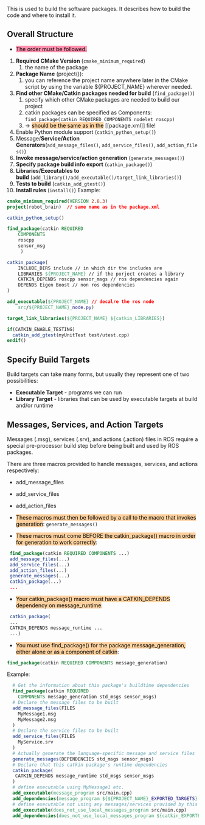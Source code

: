 This is used to build the software packages. It describes how to build the code and where to install it.

## Overall Structure
- <mark style="background: #FF5582A6;">The order must be followed.</mark>
1. **Required CMake Version** (`cmake_minimum_required`)
	1. the name of the package
2. **Package Name** (project()): 
	1. you can reference the project name anywhere later in the CMake script by using the variable ${PROJECT_NAME} wherever needed.
3. **Find other CMake/Catkin packages needed for build** (`find_package()`)
	1. specify which other CMake packages are needed to build our project
	2. catkin packages can be specified as Components: `find_package(catkin REQUIRED COMPONENTS nodelet roscpp)`
	3. -> <mark style="background: #FFB86CA6;">should be the same as in the</mark> [[package.xml]] file!
4. Enable Python module support (`catkin_python_setup()`)
5. Message/**Service/Action Generators**(`add_message_files()`, `add_service_files()`, `add_action_files()`)
6. **Invoke message/service/action generation** (`generate_messages()`)
7. **Specify package build info export** (`catkin_package()`)
8. **Libraries/Executables to build** (`add_library()/add_executable()/target_link_libraries()`)
9. **Tests to build** (`catkin_add_gtest()`)
10. **Install rules** (`install()`)
Example:
```CMake
cmake_minimum_required(VERSION 2.8.3)
project(robot_brain)  // same name as in the package.xml

catkin_python_setup()

find_package(catkin REQUIRED
	COMPONENTS
	roscpp
	sensor_msg
	 )

catkin_package(
	INCLUDE_DIRS include // in which dir the includes are
	LIBRARIES ${PROJECT_NAME} // if the porject creates a library
	CATKIN_DEPENDS roscpp sensor_msgs // ros dependencies again
	DEPENDS Eigen Boost // non ros dependencies
)

add_executable(${PROJECT_NAME} // decalre the ros node 
	src/${PROJECT_NAME}_node.py)

target_link_libraries(${PROJECT_NAME} ${catkin_LIBRARIES})

if(CATKIN_ENABLE_TESTING)
  catkin_add_gtest(myUnitTest test/utest.cpp)
endif()
```

## Specify Build Targets
Build targets can take many forms, but usually they represent one of two possibilities:
- **Executable Target** - programs we can run
- **Library Target** - libraries that can be used by executable targets at build and/or runtime


## Messages, Services, and Action Targets
Messages (.msg), services (.srv), and actions (.action) files in ROS require a special pre-processor build step before being built and used by ROS packages.

There are three macros provided to handle messages, services, and actions respectively:
- add_message_files
- add_service_files
- add_action_files

- <mark style="background: #FFB86CA6;">These macros must then be followed by a call to the macro that invokes generation</mark>: `generate_messages()`
- <mark style="background: #FFB86CA6;">These macros must come BEFORE the catkin_package() macro in order for generation to work correctly</mark>:
```cmake
 find_package(catkin REQUIRED COMPONENTS ...)
 add_message_files(...)
 add_service_files(...)
 add_action_files(...)
 generate_messages(...)
 catkin_package(...)
 ...
```
- <mark style="background: #FFB86CA6;">Your catkin_package() macro must have a CATKIN_DEPENDS dependency on message_runtime</mark>:
```cmake
 catkin_package(
 ...
 CATKIN_DEPENDS message_runtime ...
 ...)
```
- <mark style="background: #FFB86CA6;">You must use find_package() for the package message_generation, either alone or as a component of catkin</mark>:
```cmake
find_package(catkin REQUIRED COMPONENTS message_generation)
```
Example:
```cmake
  # Get the information about this package's buildtime dependencies
  find_package(catkin REQUIRED
    COMPONENTS message_generation std_msgs sensor_msgs)
  # Declare the message files to be built
  add_message_files(FILES
    MyMessage1.msg
    MyMessage2.msg
  )
  # Declare the service files to be built
  add_service_files(FILES
    MyService.srv
  )
  # Actually generate the language-specific message and service files
  generate_messages(DEPENDENCIES std_msgs sensor_msgs)
  # Declare that this catkin package's runtime dependencies
  catkin_package(
   CATKIN_DEPENDS message_runtime std_msgs sensor_msgs
  )
  # define executable using MyMessage1 etc.
  add_executable(message_program src/main.cpp)
  add_dependencies(message_program ${${PROJECT_NAME}_EXPORTED_TARGETS} ${catkin_EXPORTED_TARGETS})
  # define executable not using any messages/services provided by this package
  add_executable(does_not_use_local_messages_program src/main.cpp)
  add_dependencies(does_not_use_local_messages_program ${catkin_EXPORTED_TARGETS})
```